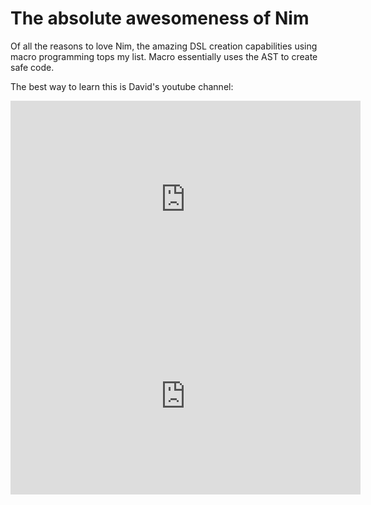 # The absolute awesomeness of Nim

Of all the reasons to love Nim, the amazing DSL creation capabilities using macro programming tops my list. Macro essentially uses the AST to create safe code.

The best way to learn this is David's youtube channel:


<iframe width="560" height="315" src="https://www.youtube.com/embed/97egpJPhPWs" title="YouTube video player" frameborder="0" allow="accelerometer; autoplay; clipboard-write; encrypted-media; gyroscope; picture-in-picture" allowfullscreen></iframe>




<iframe width="560" height="315" src="https://www.youtube.com/embed/97egpJPhPWs" title="YouTube video player" frameborder="0" allow="accelerometer; autoplay; clipboard-write; encrypted-media; gyroscope; picture-in-picture" allowfullscreen></iframe> 
